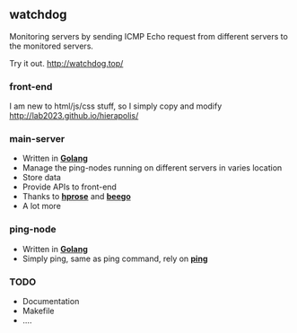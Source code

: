 watchdog
----

Monitoring servers by sending ICMP Echo request from different servers to the monitored servers.

Try it out. http://watchdog.top/

### front-end

I am new to html/js/css stuff, so I simply copy and modify http://lab2023.github.io/hierapolis/

### main-server

- Written in [**Golang**](http://golang.org)
- Manage the ping-nodes running on different servers in varies location
- Store data
- Provide APIs to front-end
- Thanks to [**hprose**](https://github.com/hprose/hprose-go) and [**beego**](https://github.com/astaxie/beego)
- A lot more

### ping-node
- Written in [**Golang**](http://golang.org)
- Simply ping, same as ping command, rely on [**ping**](https://github.com/gogames/ping)

### TODO

- Documentation
- Makefile
- ....

